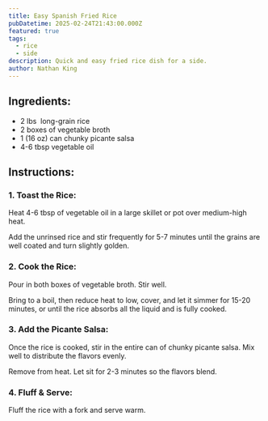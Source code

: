 ```yaml
---
title: Easy Spanish Fried Rice
pubDatetime: 2025-02-24T21:43:00.000Z
featured: true
tags:
  - rice
  - side
description: Quick and easy fried rice dish for a side.
author: Nathan King
---
```

## Ingredients:

* 2 lbs  long-grain rice
* 2 boxes of vegetable broth
* 1 (16 oz) can chunky picante salsa
* 4-6 tbsp vegetable oil

## Instructions:

### 1. Toast the Rice:

Heat 4-6 tbsp of vegetable oil in a large skillet or pot over medium-high heat.

Add the unrinsed rice and stir frequently for 5-7 minutes until the grains are well coated and turn slightly golden.

### 2. Cook the Rice:

Pour in both boxes of vegetable broth. Stir well.

Bring to a boil, then reduce heat to low, cover, and let it simmer for 15-20 minutes, or until the rice absorbs all the liquid and is fully cooked.

### 3. Add the Picante Salsa:

Once the rice is cooked, stir in the entire can of chunky picante salsa. Mix well to distribute the flavors evenly.

Remove from heat. Let sit for 2-3 minutes so the flavors blend.

### 4. Fluff & Serve:

Fluff the rice with a fork and serve warm.
